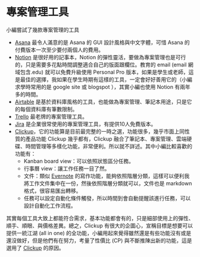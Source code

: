 # 專案管理工具

小編嘗試了幾款專案管理的工具

* [Asana](https://asana.com/) 最令人滿意的是 Asana 的 GUI 設計風格與中文字體，可惜 Asana 的付費版本一次至少要付兩個人的費用。
* [Notion](https://notion.so) 是很好用的記事本，Notion 的彈性靈活，要做為專案管理也是可行的，只是需要多花點時間調整適合自己的版面跟欄位。教育的 email (email 網域包含.edu) 就可以免費升級使用 Personal Pro 版本，如果是學生或老師，這是最佳的選擇，我如果在學生時期有這樣的工具，一定會好好善用它的（小編求學時常用的是 google site 或 blogspot ），其實小編也使用 Notion 有兩年多的時間。
* [Airtable](https://www.airtable.com) 是基於資料庫風格的工具，也能做為專案管理、筆記本用途，只是它的每個資料庫有筆數限制。
* [Trello](https://trello.com) 最老牌的專案管理工具。
* [Jira](https://www.atlassian.com/software/jira) 是企業很常使用的專案管理工具，有提供10人免費版本。
* [Clickup](https://clickup.com/?fp\_ref=9g619)，它的功能算是目前最完整的一時之選，功能很多，幾乎市面上同性質的產品功能 Clickup 幾乎都有，Clickup 融合了筆記本、專案管理、雲端硬碟、時間管理等多樣化功能，非常便利。所以就不詳述。其中小編比較喜歡的功能有：
  * Kanban board view：可以依照狀態區分任務。
  * 行事曆 view：讓工作任務一目了然。
  * 文件：類似 [Evernote](https://www.evernote.com/) 的寫作功能，能夠依照階層分類，這樣可以便利我將工作文件集中在一份，然後依照階層分類就可以，文件也是 markdown 格式，很容易匯出轉移。
  * 任務可以設定自動化條件觸發，所以時間到會自動提醒該進行任務，可以設計自動化工作流程。

其實每個工具大致上都能符合需求，基本功能都會有的，只是細部使用上的彈性、順手、順眼、與價格差異。總之，Clickup 有很大的企圖心，宣稱目標是想要可以提供一統江湖 (all in one) 的全功能，小編用起來覺得雖然還是有些功能沒有或是還沒做好，但是他們有在努力，考量了性價比 (CP) 與不斷推陳出新的功能，這是選用了 [Clickup](https://clickup.com/?fp\_ref=9g619) 的原因。
